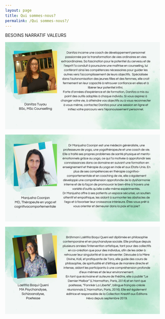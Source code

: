 ```yaml
---
layout: page
title: Qui sommes-nous?
permalink: /Qui sommes-nous?/
---
```

BESOINS
NARRATIF
VALEURS

![Danitza Tuyau](/assets/images/Danitza.png "Danitza Tuyau")

![Dr Manjusha Coonjan](/assets/images/Manjusha.png "Dr Manjusha Coonjan")

![Laetita Brahmani](/assets/images/Laetitia.png "Laetita Brahmani")









